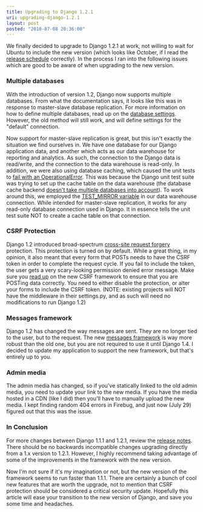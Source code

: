 ```yaml
---
title: Upgrading to Django 1.2.1 
uri: upgrading-django-1.2.1
layout: post
posted: "2010-07-08 20:36:00"
---
```


We finally decided to upgrade to Django 1.2.1 at work, not willing to wait for 
Ubuntu to include the new version (which looks like October, if I read the 
<a href="https://wiki.ubuntu.com/MaverickReleaseSchedule">release schedule</a> 
correctly). In the process I ran into the following issues which are good to be 
aware of when upgrading to the new version.<!--more-->

<h3>Multiple databases</h3>
With the introduction of version 1.2, Django now supports multiple databases. 
From what the documentation says, it looks like this was in response to 
master-slave database replication. For more information on how to define 
multiple databases, read up on the 
<a href="http://docs.djangoproject.com/en/1.2/topics/db/multi-db/#defining-your-databases">database settings</a>. 
However, the old method will still work, and will define settings for the 
"default" connection.

Now support for master-slave replication is great, but this isn't exactly the 
situation we find ourselves in. We have one database for our Django application 
data, and another which acts as our data warehouse for reporting and analytics. 
As such, the connection to the Django data is read/write, and the connection to 
the data warehouse is read-only. In addition, we were also using database 
caching, which caused the unit tests to 
<a href="http://groups.google.com/group/django-users/browse_thread/thread/d2ca91cee6399250/c888a39250843c70#c888a39250843c70">fail with an OperationalError</a>. 
This was because the Django unit test suite was trying to set up the cache 
table on the data warehouse (the database cache backend 
<a href="http://code.djangoproject.com/ticket/13946">doesn't take multiple databases into account</a>). 
To work around this, we employed the 
<a href="http://docs.djangoproject.com/en/1.2/topics/testing/#testing-master-slave-configurations">TEST_MIRROR variable</a> 
in our data warehouse connection. While intended for master-slave replication, 
it works for any read-only database connection used in Django. 
It in essence tells the unit test suite NOT to create a cache table on that 
connection.

<h3>CSRF Protection</h3>
Django 1.2 introduced broad-spectrum 
<a href="http://en.wikipedia.org/wiki/Cross-site_request_forgery">cross-site 
request forgery</a> protection. This protection is turned on by default. 
While a great thing, in my opinion, it also meant that every form that POSTs 
needs to have the CSRF token in order to complete the request cycle. If you 
fail to include the token, the user gets a very scary-looking permission denied 
error message. Make sure you 
<a href="http://docs.djangoproject.com/en/dev/ref/contrib/csrf/">read up</a> 
on the new CSRF framework to ensure that you are POSTing data correctly. 
You need to either disable the protection, or alter your forms to include the 
CSRF token. (NOTE: existing projects will NOT have the middleware in their 
settings.py, and as such will need no modifications to run Django 1.2)

<h3>Messages framework</h3>
Django 1.2 has changed the way messages are sent. They are no longer tied to 
the user, but to the request. The new 
<a href="http://docs.djangoproject.com/en/1.2/ref/contrib/messages/">messages 
framework</a> is way more robust than the old one, but you are not required 
to use it until Django 1.4. I decided to update my application to support the 
new framework, but that's entirely up to you.

<h3>Admin media</h3>
The admin media has changed, so if you've statically linked to the old admin 
media, you need to update your link to the new media. If you have the media 
hosted in a CDN (like I did) then you'll have to manually upload the new media. 
I kept finding random 404 errors in Firebug, and just now (July 29) figured out 
that this was the issue.

<h3>In Conclusion</h3>

For more changes between Django 1.1.1 and 1.2.1, review the 
<a href="http://docs.djangoproject.com/en/dev/releases/1.2/">release notes</a>. 
There should be no backwards incompatible changes upgrading directly from a 1.x 
version to 1.2.1. However, I highly recommend taking advantage of some of the 
improvements in the framework with the new version.

Now I'm not sure if it's my imagination or not, but the new version of the 
framework seems to run faster than 1.1.1. There are certainly a bunch of cool 
new features that are worth the upgrade, not to mention that CSRF protection 
should be considered a critical security update. Hopefully this article will 
ease your transition to the new version of Django, and save you some time and 
headaches.